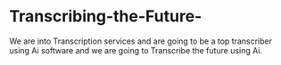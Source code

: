 # Transcribing-the-Future-
We are into Transcription services and are going to be a top transcriber using Ai software and we are going to Transcribe the future using Ai. 
